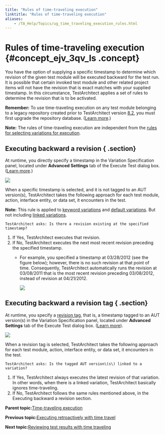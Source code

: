 ```yaml
--- 
title: "Rules of time-traveling execution"
linktitle: "Rules of time-traveling execution"
aliases: 
    - /TA_Help/Topics/ug_time_traveling_execution_rules.html
---
```

# Rules of time-traveling execution {#concept_ejv_3qv_ls .concept}

You have the option of supplying a specific timestamp to determine which revision of the given test module will be executed backward for the test run. It is possible that certain invoked test module and other related project items will not have the revision that is exact matches with your supplied timestamp. In this circumstance, TestArchitect applies a set of rules to determine the revision that is to be activated.

**Remember:** To use time-traveling execution on any test module belonging to a legacy repository created prior to TestArchitect version [8.2](../../TA_ReleaseNotes/DITA_source/Whats_New_8.2.html), you must first upgrade the repository database. \([Learn more](../../TA_Administration/Topics/adm_database_upgrade_time_traveling.html).\)

**Note:** The rules of time-traveling execution are independent from the [rules for selecting variations for execution](Variations_rules_executing.html).

## Executing backward a revision { .section}

At runtime, you directly specify a timestamp in the Variation Specification panel, located under **Advanced Settings** tab of the Execute Test dialog box. \([Learn more](ug_time_traveling_execution.html).\)

![](../Images/time_traveling_rules_1.png)

When a specific timestamp is selected, and it is not tagged to an AUT version\(s\), TestArchitect takes the following approach for each test module, action, interface entity, or data set, it encounters in the test.

**Note:** This rule is applied to [keyword variations](Variations_create_keyword.html) and [default variations](Variations_default.html). But not including [linked variations](Variations_linking.html).

```
TestArchitect asks: Is there a revision existing at the specified timestamp?
```

1.  If Yes, TestArchitect executes that revision.
2.  If No, TestArchitect executes the next most recent revision preceding the specified timestamp.
    -   For example, you specified a timestamp at 03/28/2012 \(see the figure below\); however, there is no such revision at that point of time. Consequently, TestArchitect automatically runs the revision at 03/08/2011 that is the most recent revision preceding 03/08/2012, instead of revision at 04/21/2012.

        ![](../Images/time_traveling_rules.png)


## Executing backward a revision tag { .section}

At runtime, you specify a [revision tag](ug_revision_tag.html), that is, a timestamp tagged to an AUT version\(s\) in the Variation Specification panel, located under **Advanced Settings** tab of the Execute Test dialog box. \([Learn more](ug_time_traveling_execution.html)\).

![](../Images/time_traveling_rules_2.png)

When a revision tag is selected, TestArchitect takes the following approach for each test module, action, interface entity, or data set, it encounters in the test.

```
TestArchitect asks: Is the tagged AUT version\(s\) linked to a variation?
```

1.  If Yes, TestArchitect always executes the latest revision of that variation. In other words, when there is a linked variation, TestArchitect basically ignores time-traveling.
2.  If No, TestArchitect follows the same rules mentioned above, in the Executing backward a revision section.

**Parent topic:**[Time-traveling execution](../../TA_Help/Topics/ug_time_traveling.html)

**Previous topic:**[Executing retroactively with time travel](../../TA_Help/Topics/ug_time_traveling_execution.html)

**Next topic:**[Reviewing test results with time traveling](../../TA_Help/Topics/ug_time_traveling_results.html)

